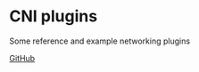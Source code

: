 # CNI plugins

Some reference and example networking plugins

[GitHub](https://github.com/containernetworking/plugins)
